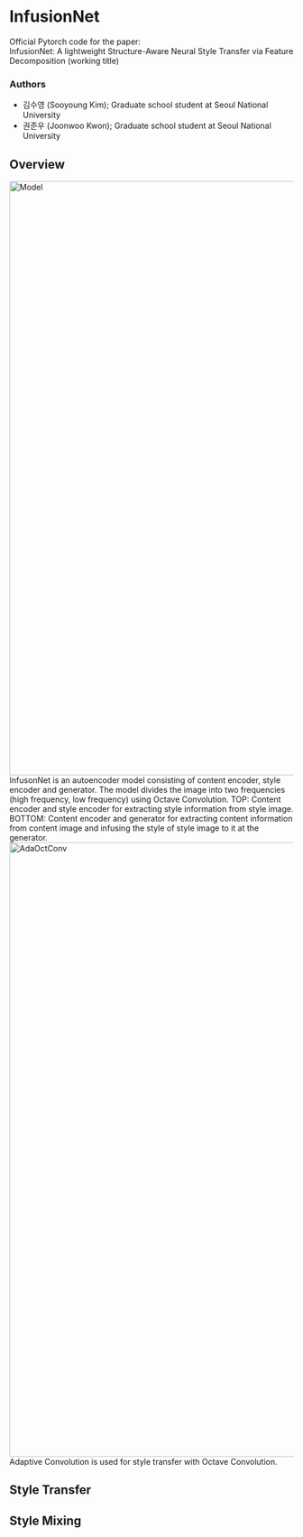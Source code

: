 # InfusionNet
Official Pytorch code for the paper:        
InfusionNet: A lightweight Structure-Aware Neural Style Transfer via Feature Decomposition (working title)

### Authors
- 김수영 (Sooyoung Kim); Graduate school student at Seoul National University
- 권준우 (Joonwoo Kwon); Graduate school student at Seoul National University

## Overview
<img width="1054" alt="Model" src="https://user-images.githubusercontent.com/43199011/230831057-0a65e2f6-0649-468f-b955-96a087419bdc.png">           
InfusonNet is an autoencoder model consisting of content encoder, style encoder and generator. The model divides the image into two frequencies (high frequency, low frequency) using Octave Convolution. TOP: Content encoder and style encoder for extracting style information from style image. BOTTOM: Content encoder and generator for extracting content information from content image and infusing the style of style image to it at the generator.

<img width="1090" alt="AdaOctConv" src="https://user-images.githubusercontent.com/43199011/230831311-5d781138-3eb5-4493-b37a-3a2b75fb1bfe.png">          
Adaptive Convolution is used for style transfer with Octave Convolution.

## Style Transfer


## Style Mixing
